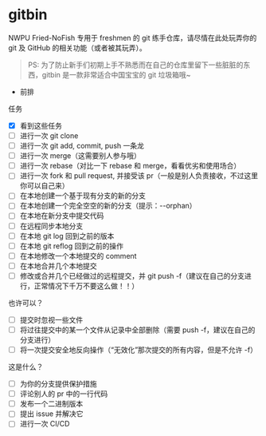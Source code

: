 # gitbin

NWPU Fried-NoFish 专用于 freshmen 的 git 练手仓库，请尽情在此处玩弄你的 git 及 GitHub 的相关功能（或者被其玩弄）。

> PS: 为了防止新手们初期上手不熟悉而在自己的仓库里留下一些脏脏的东西，gitbin 是一款非常适合中国宝宝的 git 垃圾箱哦~

- 前排

任务

- [x] 看到这些任务
- [ ] 进行一次 git clone
- [ ] 进行一次 git add, commit, push 一条龙
- [ ] 进行一次 merge（这需要别人参与哦）
- [ ] 进行一次 rebase（对比一下 rebase 和 merge，看看优劣和使用场合）
- [ ] 进行一次 fork 和 pull request, 并接受该 pr（一般是别人负责接收，不过这里你可以自己来）
- [ ] 在本地创建一个基于现有分支的新的分支
- [ ] 在本地创建一个完全空空的新的分支（提示：--orphan）
- [ ] 在本地在新分支中提交代码
- [ ] 在远程同步本地分支
- [ ] 在本地 git log 回到之前的版本
- [ ] 在本地 git reflog 回到之前的操作
- [ ] 在本地修改一个本地提交的 comment
- [ ] 在本地合并几个本地提交
- [ ] 修改或合并几个已经做过的远程提交，并 git push -f（建议在自己的分支进行，正常情况下千万不要这么做！！）

也许可以？

- [ ] 提交时忽视一些文件
- [ ] 将过往提交中的某一个文件从记录中全部删除（需要 push -f，建议在自己的分支进行）
- [ ] 将一次提交安全地反向操作（“无效化”那次提交的所有内容，但是不允许 -f）

这是什么？

- [ ] 为你的分支提供保护措施
- [ ] 评论别人的 pr 中的一行代码
- [ ] 发布一个二进制版本
- [ ] 提出 issue 并解决它
- [ ] 进行一次 CI/CD
